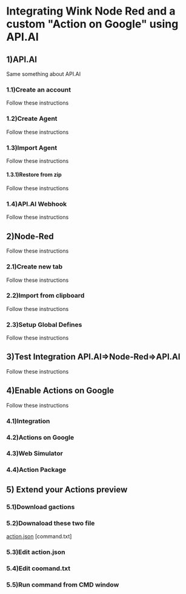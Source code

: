 # Integrating Wink Node Red and a custom "Action on Google" using API.AI
## 1)API.AI
Same something about API.AI
### 1.1)Create an account
Follow these instructions
### 1.2)Create Agent
Follow these instructions
### 1.3)Import Agent
Follow these instructions
#### 1.3.1)Restore from zip
Follow these instructions
### 1.4)API.AI Webhook
Follow these instructions
## 2)Node-Red
Follow these instructions
### 2.1)Create new tab
Follow these instructions
### 2.2)Import from clipboard
Follow these instructions
### 2.3)Setup Global Defines
Follow these instructions
## 3)Test Integration API.AI=>Node-Red=>API.AI
Follow these instructions
## 4)Enable Actions on Google
Follow these instructions
### 4.1)Integration
### 4.2)Actions on Google
### 4.3)Web Simulator
### 4.4)Action Package
## 5) Extend your Actions preview
### 5.1)Download gactions
### 5.2)Downaload these two file
[action.json](action.json)
[command.txt]
### 5.3)Edit action.json
### 5.4)Edit coomand.txt
### 5.5)Run command from CMD window



